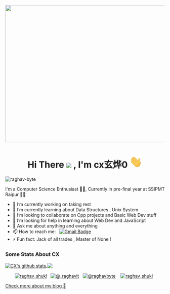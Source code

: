 <p align="Center" ><img src="https://github.com/NoobMidC/pics/blob/main/795fab1e-0d24-4b85-82b6-775b163e302a.gif" height="432px" width ="768px"></p>


<h1 align="Center">  Hi There <img src="https://media.giphy.com/media/WUlplcMpOCEmTGBtBW/giphy.gif" width="40px"> , I'm cx玄烨0 <img src="https://raw.githubusercontent.com/ABSphreak/ABSphreak/master/gifs/Hi.gif" width="40px" /> </h1>
<p align="left"> <img src="https://komarev.com/ghpvc/?username=NoobMidc" alt="raghav-byte" /> </p>

I'm a Computer Science Enthusiast  👨‍💻, Currently in pre-final year  at SSIPMT Raipur 👨‍🎓

- 🔭 I’m currently working on taking rest  
- 🌱 I’m currently learning about Data Structures , Unix System 
- 👯 I’m looking to collaborate on Cpp projects and Basic Web Dev stuff
- 🤔 I’m looking for help in learning about Web Dev and JavaScript 
- 💬 Ask me about anything and everything 
- 📫 How to reach me: &nbsp;&nbsp;[![Gmail Badge](https://img.shields.io/badge/-Gmail-c14438?style=flat-square&logo=Gmail&logoColor=white&link=mailto:shuklaraghav321.com)](mailto:shuklaraghav321@gmail.com)
- ⚡ Fun fact: Jack of all trades , Master of None ! 


### Some Stats About CX 
<a href="https://github.com/anuraghazra/github-readme-stats">
  <img alt="CX's github stats" align="center" src="https://github-readme-stats.vercel.app/api?username=NoobMidc&show_icons=true&theme=tokyonight"/>
</a>
<a href="https://github.com/anuraghazra/github-readme-stats">
  <img align="center" src="https://github-readme-stats.vercel.app/api/top-langs/?username=NoobMidc" />
</a>

<p align="center">
<a href="" target="_blank"><img align="center" src="https://cdn.jsdelivr.net/npm/simple-icons@3.1.0/icons/linkedin.svg" alt="raghav_shukl" height="25" width="25" /></a>&nbsp;&nbsp;
<a href="" target="_blank"><img align="center" src="https://cdn.jsdelivr.net/npm/simple-icons@3.0.1/icons/twitter.svg" alt="@_raghavit" height="25" width="25" /></a>&nbsp;&nbsp;
<a href="" target="_blank"><img align="center" src="https://cdn.jsdelivr.net/npm/simple-icons@3.0.1/icons/dev-dot-to.svg" alt="@raghavbyte" height="25" width="25" /></a> &nbsp;&nbsp;
<a href="" target="_blank"><img align="center" src="https://cdn.jsdelivr.net/npm/simple-icons@3.0.1/icons/instagram.svg" alt="raghav_shukl" height="25" width="25" /></a>&nbsp;&nbsp;
</p>
<a href="">Check more about my blog 🌟 </a>



